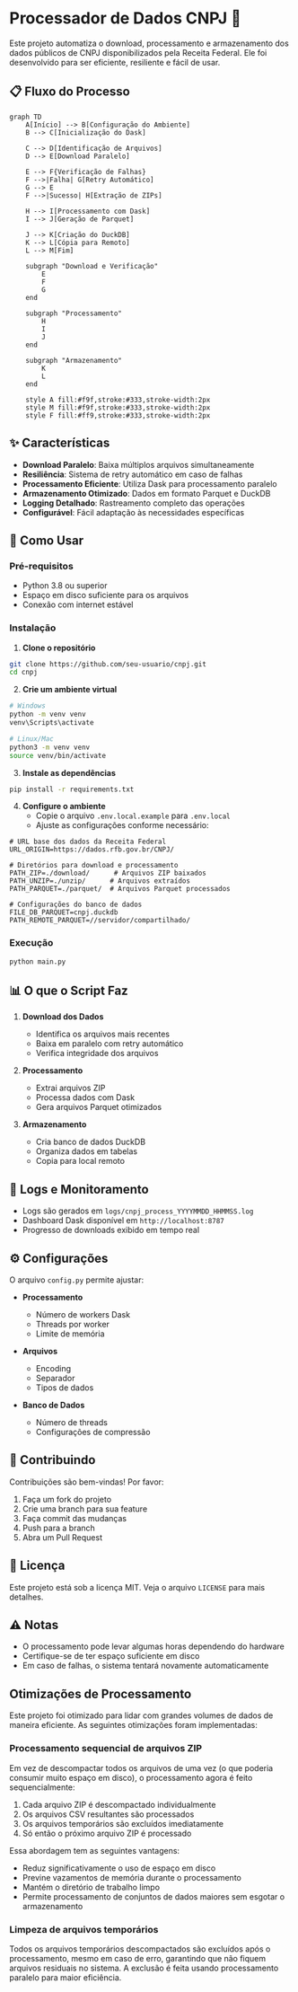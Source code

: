 # Processador de Dados CNPJ 🏢

Este projeto automatiza o download, processamento e armazenamento dos dados públicos de CNPJ disponibilizados pela Receita Federal. Ele foi desenvolvido para ser eficiente, resiliente e fácil de usar.

## 📋 Fluxo do Processo

```mermaid
graph TD
    A[Início] --> B[Configuração do Ambiente]
    B --> C[Inicialização do Dask]
    
    C --> D[Identificação de Arquivos]
    D --> E[Download Paralelo]
    
    E --> F{Verificação de Falhas}
    F -->|Falha| G[Retry Automático]
    G --> E
    F -->|Sucesso| H[Extração de ZIPs]
    
    H --> I[Processamento com Dask]
    I --> J[Geração de Parquet]
    
    J --> K[Criação do DuckDB]
    K --> L[Cópia para Remoto]
    L --> M[Fim]

    subgraph "Download e Verificação"
        E
        F
        G
    end

    subgraph "Processamento"
        H
        I
        J
    end

    subgraph "Armazenamento"
        K
        L
    end

    style A fill:#f9f,stroke:#333,stroke-width:2px
    style M fill:#f9f,stroke:#333,stroke-width:2px
    style F fill:#ff9,stroke:#333,stroke-width:2px
```

## ✨ Características

- **Download Paralelo**: Baixa múltiplos arquivos simultaneamente
- **Resiliência**: Sistema de retry automático em caso de falhas
- **Processamento Eficiente**: Utiliza Dask para processamento paralelo
- **Armazenamento Otimizado**: Dados em formato Parquet e DuckDB
- **Logging Detalhado**: Rastreamento completo das operações
- **Configurável**: Fácil adaptação às necessidades específicas

## 🚀 Como Usar

### Pré-requisitos

- Python 3.8 ou superior
- Espaço em disco suficiente para os arquivos
- Conexão com internet estável

### Instalação

1. **Clone o repositório**
```bash
git clone https://github.com/seu-usuario/cnpj.git
cd cnpj
```

2. **Crie um ambiente virtual**
```bash
# Windows
python -m venv venv
venv\Scripts\activate

# Linux/Mac
python3 -m venv venv
source venv/bin/activate
```

3. **Instale as dependências**
```bash
pip install -r requirements.txt
```

4. **Configure o ambiente**
   - Copie o arquivo `.env.local.example` para `.env.local`
   - Ajuste as configurações conforme necessário:
```env
# URL base dos dados da Receita Federal
URL_ORIGIN=https://dados.rfb.gov.br/CNPJ/

# Diretórios para download e processamento
PATH_ZIP=./download/      # Arquivos ZIP baixados
PATH_UNZIP=./unzip/      # Arquivos extraídos
PATH_PARQUET=./parquet/  # Arquivos Parquet processados

# Configurações do banco de dados
FILE_DB_PARQUET=cnpj.duckdb
PATH_REMOTE_PARQUET=//servidor/compartilhado/
```

### Execução

```bash
python main.py
```

## 📊 O que o Script Faz

1. **Download dos Dados**
   - Identifica os arquivos mais recentes
   - Baixa em paralelo com retry automático
   - Verifica integridade dos arquivos

2. **Processamento**
   - Extrai arquivos ZIP
   - Processa dados com Dask
   - Gera arquivos Parquet otimizados

3. **Armazenamento**
   - Cria banco de dados DuckDB
   - Organiza dados em tabelas
   - Copia para local remoto

## 📝 Logs e Monitoramento

- Logs são gerados em `logs/cnpj_process_YYYYMMDD_HHMMSS.log`
- Dashboard Dask disponível em `http://localhost:8787`
- Progresso de downloads exibido em tempo real

## ⚙️ Configurações

O arquivo `config.py` permite ajustar:

- **Processamento**
  - Número de workers Dask
  - Threads por worker
  - Limite de memória

- **Arquivos**
  - Encoding
  - Separador
  - Tipos de dados

- **Banco de Dados**
  - Número de threads
  - Configurações de compressão

## 🤝 Contribuindo

Contribuições são bem-vindas! Por favor:

1. Faça um fork do projeto
2. Crie uma branch para sua feature
3. Faça commit das mudanças
4. Push para a branch
5. Abra um Pull Request

## 📄 Licença

Este projeto está sob a licença MIT. Veja o arquivo `LICENSE` para mais detalhes.

## ⚠️ Notas

- O processamento pode levar algumas horas dependendo do hardware
- Certifique-se de ter espaço suficiente em disco
- Em caso de falhas, o sistema tentará novamente automaticamente

## Otimizações de Processamento

Este projeto foi otimizado para lidar com grandes volumes de dados de maneira eficiente. 
As seguintes otimizações foram implementadas:

### Processamento sequencial de arquivos ZIP

Em vez de descompactar todos os arquivos de uma vez (o que poderia consumir muito espaço em disco), 
o processamento agora é feito sequencialmente:

1. Cada arquivo ZIP é descompactado individualmente
2. Os arquivos CSV resultantes são processados
3. Os arquivos temporários são excluídos imediatamente
4. Só então o próximo arquivo ZIP é processado

Essa abordagem tem as seguintes vantagens:
- Reduz significativamente o uso de espaço em disco
- Previne vazamentos de memória durante o processamento
- Mantém o diretório de trabalho limpo
- Permite processamento de conjuntos de dados maiores sem esgotar o armazenamento

### Limpeza de arquivos temporários

Todos os arquivos temporários descompactados são excluídos após o processamento, mesmo em caso de erro,
garantindo que não fiquem arquivos residuais no sistema. A exclusão é feita usando processamento paralelo
para maior eficiência.
